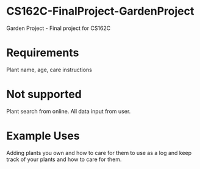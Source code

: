 # CS162C-FinalProject-GardenProject
Garden Project - Final project for CS162C

# Requirements
Plant name, age, care instructions

# Not supported
Plant search from online. All data input from user.

# Example Uses
Adding plants you own and how to care for them to use as a log and keep track of your plants and how to care
for them.


